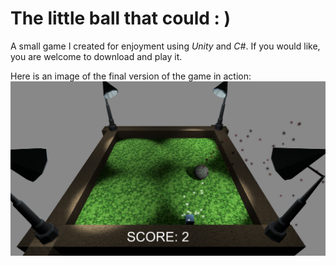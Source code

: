 # The little ball that could : ) 
A small game I created for enjoyment using _Unity_ and _C#_. If you would like, you are welcome to download and play it.  

Here is an image of the final version of the game in action:
![alt text](https://raw.githubusercontent.com/Davidostling/Unity-Ball-Game/main/Screenshots/img15.png)

